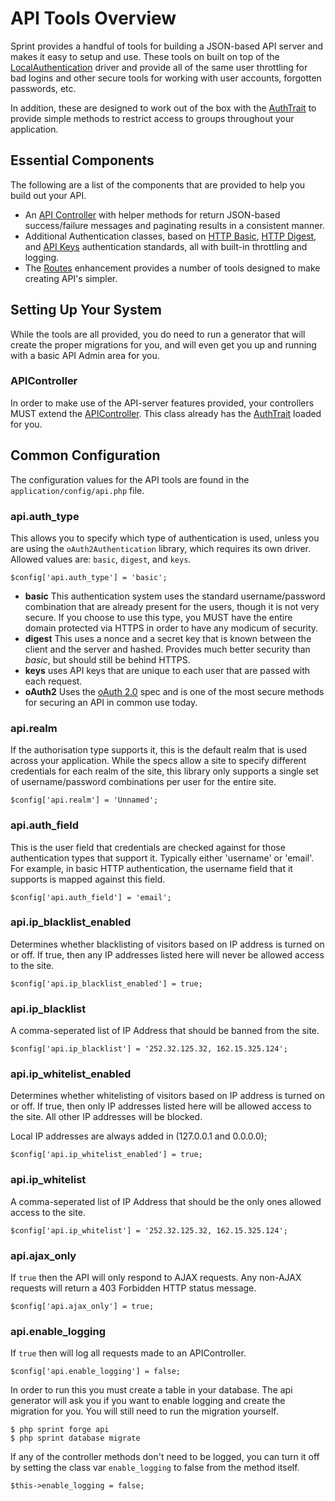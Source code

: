# API Tools Overview
Sprint provides a handful of tools for building a JSON-based API server and makes it easy to setup and use. These tools on built on top of the [LocalAuthentication](security/authentication) driver and provide all of the same user throttling for bad logins and other secure tools for working with user accounts, forgotten passwords, etc. 

In addition, these are designed to work out of the box with the  [AuthTrait](security/auth_trait) to provide simple methods to restrict access to groups throughout your application.

## Essential Components
The following are a list of the components that are provided to help you build out your API. 

- An [API  Controller](api/controller) with helper methods for return JSON-based success/failure messages and paginating results in a consistent manner.
- Additional Authentication classes, based on [HTTP Basic](api/httpbasic), [HTTP Digest](api/httpdigest), and [API Keys](api/keys) authentication standards, all with built-in throttling and logging. 
- The [Routes](general/routes) enhancement provides a number of tools designed to make creating API's simpler.

## Setting Up Your System
While the tools are all provided, you do need to run a generator that will create the proper migrations for you, and will even get you up and running with a basic API Admin area for you. 

### APIController
In order to make use of the API-server features provided, your controllers MUST extend the [APIController](api/controller). This class already has the [AuthTrait](security/auth_trait) loaded for you.

## Common Configuration
The configuration values for the API tools are found in the `application/config/api.php` file.

### api.auth_type
This allows you to specify which type of authentication is used, unless you are using the `oAuth2Authentication` library, which requires its own driver. Allowed values are: `basic`, `digest`, and `keys`. 

	$config['api.auth_type'] = 'basic';

* __basic__ This authentication system uses the standard username/password combination that are already present for the users, though it is not very secure. If you choose to use this type, you MUST have the entire domain protected via HTTPS in order to have any modicum of security.
* __digest__ This uses a nonce and a secret key that is known between the client and the server and hashed. Provides much better security than _basic_, but should still be behind HTTPS. 
* __keys__ uses API keys that are unique to each user that are passed with each request.
* __oAuth2__ Uses the [oAuth 2.0](http://oauth.net/2/) spec and is one of the most secure methods for securing an API in common use today. 

### api.realm
If the authorisation type supports it, this is the default realm that is used across your application. While the specs allow a site to specify different credentials for each realm of the site, this library only supports a single set of username/password combinations per user for the entire site.

	$config['api.realm'] = 'Unnamed';

### api.auth_field
This is the user field that credentials are checked against for those authentication types that support it. Typically either 'username' or 'email'. For example, in basic HTTP authentication, the username field that it supports is mapped against this field.

	$config['api.auth_field'] = 'email';
	
### api.ip_blacklist_enabled
Determines whether blacklisting of visitors based on IP address is turned on or off. If true, then any IP addresses listed here will never be allowed access to the site.

	$config['api.ip_blacklist_enabled'] = true;

### api.ip_blacklist
A comma-seperated list of IP Address that should be banned from the site.

	$config['api.ip_blacklist'] = '252.32.125.32, 162.15.325.124';

### api.ip_whitelist_enabled
Determines whether whitelisting of visitors based on IP address is turned on or off. If true, then only IP addresses listed here will be allowed access to the site. All other IP addresses will be blocked.

Local IP addresses are always added in (127.0.0.1 and 0.0.0.0);

	$config['api.ip_whitelist_enabled'] = true;

### api.ip_whitelist
A comma-seperated list of IP Address that should be the only ones allowed access to the site.

	$config['api.ip_whitelist'] = '252.32.125.32, 162.15.325.124';

### api.ajax_only
If `true` then the API will only respond to AJAX requests. Any non-AJAX requests will return a 403 Forbidden HTTP status message.

	$config['api.ajax_only'] = true;

### api.enable_logging
If `true` then will log all requests made to an APIController. 

	$config['api.enable_logging'] = false;

In order to run this you must create a table in your database. The api generator will ask you if you want to enable logging and create the migration for you. You will still need to run the migration yourself. 

	$ php sprint forge api
	$ php sprint database migrate

If any of the controller methods don't need to be logged, you can turn it off by setting the class var `enable_logging` to false from the method itself. 

	$this->enable_logging = false;